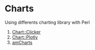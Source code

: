 # Charts
Using differents charting library with Perl

1. [Chart::Clicker](https://metacpan.org/pod/Chart::Clicker)
2. [Chart::Plotly](https://metacpan.org/pod/Chart::Plotly)
3. [amCharts](https://www.amcharts.com/)
